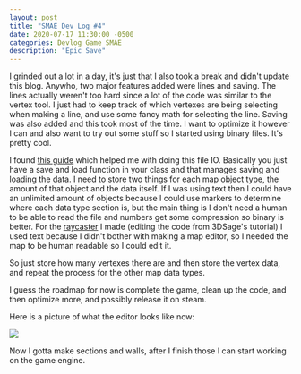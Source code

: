 ```yaml
---
layout: post
title: "SMAE Dev Log #4"
date: 2020-07-17 11:30:00 -0500
categories: Devlog Game SMAE
description: "Epic Save"
---
```


I grinded out a lot in a day, it's just that I also took a break and didn't update this blog. Anywho, two major
features added were lines and saving. The lines actually weren't too hard since a lot of the code was similar to
the vertex tool. I just had to keep track of which vertexes are being selecting when making a line, and use some
fancy math for selecting the line. Saving was also added and this took most of the time. I want to optimize it
however I can and also want to try out some stuff so I started using binary files. It's pretty cool.

I found [this guide](https://www.eecs.umich.edu/courses/eecs380/HANDOUTS/cppBinaryFileIO-2.html) which helped me
with doing this file IO. Basically you just have a save and load function in your class and that manages saving
and loading the data. I need to store two things for each map object type, the amount of that object and the data
itself. If I was using text then I could have an unlimited amount of objects because I could use markers to
determine where each data type section is, but the main thing is I don't need a human to be able to read the file
and numbers get some compression so binary is better. For the [raycaster](https://github.com/MisterMjirFunStuff/raycaster)
I made (editing the code from 3DSage's tutorial) I used text because I didn't bother with making a map editor, so I needed
the map to be human readable so I could edit it.

So just store how many vertexes there are and then store the vertex data, and repeat the process for the other map data
types.

I guess the roadmap for now is complete the game, clean up the code, and then optimize more, and possibly release it on
steam.

Here is a picture of what the editor looks like now:

![](https://mistermjir.github.io/assets/images/smae_dev_log_4_1.png)

Now I gotta make sections and walls, after I finish those I can start working on the game engine.
